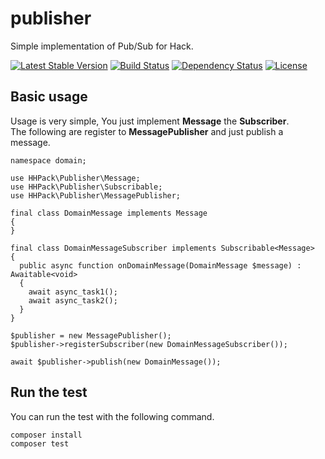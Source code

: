 publisher
================================================

Simple implementation of Pub/Sub for Hack.

[![Latest Stable Version](https://poser.pugx.org/hhpack/publisher/v/stable)](https://packagist.org/packages/hhpack/publisher)
[![Build Status](https://travis-ci.org/hhpack/publisher.svg?branch=master)](https://travis-ci.org/hhpack/publisher)
[![Dependency Status](https://www.versioneye.com/user/projects/562247cb36d0ab0016000b18/badge.svg?style=flat)](https://www.versioneye.com/user/projects/562247cb36d0ab0016000b18)
[![License](https://poser.pugx.org/hhpack/publisher/license)](https://packagist.org/packages/hhpack/publisher)

Basic usage
------------------------------------------------

Usage is very simple, You just implement **Message** the **Subscriber**.  
The following are register to **MessagePublisher** and just publish a message.

```hack
namespace domain;

use HHPack\Publisher\Message;
use HHPack\Publisher\Subscribable;
use HHPack\Publisher\MessagePublisher;

final class DomainMessage implements Message
{
}

final class DomainMessageSubscriber implements Subscribable<Message>
{
  public async function onDomainMessage(DomainMessage $message) : Awaitable<void>
  {
    await async_task1();
    await async_task2();
  }
}

$publisher = new MessagePublisher();
$publisher->registerSubscriber(new DomainMessageSubscriber());

await $publisher->publish(new DomainMessage());
```

Run the test
------------------------------------------------

You can run the test with the following command.

	composer install
	composer test
